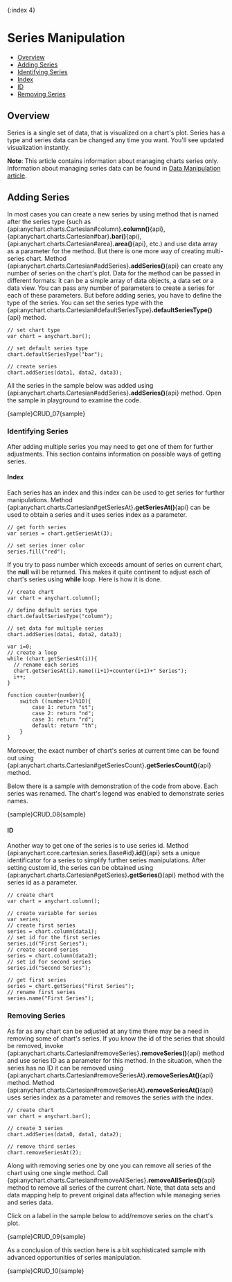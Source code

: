 {:index 4}
# Series Manipulation

* [Overview](#overview)
* [Adding Series](#adding_series)
* [Identifying Series](#identifying_series)
 * [Index](#index)
 * [ID](#id)
* [Removing Series](#removing_series)

## Overview

Series is a single set of data, that is visualized on a chart's plot. Series has a type and series data can be changed any time you want. You'll see updated visualization instantly.
  
  
**Note**: This article contains information about managing charts series only. Information about managing series data can be found in [Data Manipulation article](../Working_with_Data/Data_Manipulation).

## Adding Series

In most cases you can create a new series by using method that is named after the series type (such as {api:anychart.charts.Cartesian#column}**.column()**{api}, {api:anychart.charts.Cartesian#bar}**.bar()**{api}, {api:anychart.charts.Cartesian#area}**.area()**{api}, etc.) and use data array as a parameter for the method. But there is one more way of creating multi-series chart. Method {api:anychart.charts.Cartesian#addSeries}**.addSeries()**{api} can create any number of series on the chart's plot. Data for the method can be passed in different formats: it can be a simple array of data objects, a data set or a data view. You can pass any number of parameters to create a series for each of these parameters. But before adding series, you have to define the type of the series. You can set the series type with the {api:anychart.charts.Cartesian#defaultSeriesType}**.defaultSeriesType()**{api} method.

```
// set chart type
var chart = anychart.bar();

// set default series type
chart.defaultSeriesType("bar");

// create series
chart.addSeries(data1, data2, data3);
```

All the series in the sample below was added using {api:anychart.charts.Cartesian#addSeries}**.addSeries()**{api} method. Open the sample in playground to examine the code.

{sample}CRUD\_07{sample}

### Identifying Series

After adding multiple series you may need to get one of them for further adjustments. This section contains information on possible ways of getting series.

#### Index

Each series has an index and this index can be used to get series for further manipulations. Method {api:anychart.charts.Cartesian#getSeriesAt}**.getSeriesAt()**{api} can be used to obtain a series and it uses series index as a parameter.

```
// get forth series
var series = chart.getSeriesAt(3);

// set series inner color
series.fill("red");
```

If you try to pass number which exceeds amount of series on current chart, the **null** will be returned. This makes it quite continent to adjust each of chart's series using **while** loop. Here is how it is done.

```
// create chart
var chart = anychart.column();

// define default series type
chart.defaultSeriesType("column");

// set data for multiple series
chart.addSeries(data1, data2, data3);

var i=0;
// create a loop
while (chart.getSeriesAt(i)){
  // rename each series
  chart.getSeriesAt(i).name((i+1)+counter(i+1)+" Series");
  i++;
}

function counter(number){
    switch ((number+1)%10){
        case 1: return "st";
        case 2: return "nd";
        case 3: return "rd";
        default: return "th";
    }
}
```

Moreover, the exact number of chart's series at current time can be found out using {api:anychart.charts.Cartesian#getSeriesCount}**.getSeriesCount()**{api} method.
  
  
Below there is a sample with demonstration of the code from above. Each series was renamed. The chart's legend was enabled to demonstrate series names.

{sample}CRUD\_08{sample}

#### ID

Another way to get one of the series is to use series id. Method {api:anychart.core.cartesian.series.Base#id}**.id()**{api} sets a unique identificator for a series to simplify further series manipulations. After setting custom id, the series can be obtained using {api:anychart.charts.Cartesian#getSeries}**.getSeries()**{api} method with the series id as a parameter.

```
// create chart
var chart = anychart.column();

// create variable for series
var series;
// create first series
series = chart.column(data1);
// set id for the first series
series.id("First Series");
// create second series
series = chart.column(data2);
// set id for second series
series.id("Second Series");

// get first series
series = chart.getSeries("First Series");
// rename first series
series.name("First Series");
```

### Removing Series

As far as any chart can be adjusted at any time there may be a need in removing some of chart's series. If you know the id of the series that should be removed, invoke {api:anychart.charts.Cartesian#removeSeries}**.removeSeries()**{api} method and use series ID as a parameter for this method. In the situation, when the series has no ID it can be removed using {api:anychart.charts.Cartesian#removeSeriesAt}**.removeSeriesAt()**{api} method. Method {api:anychart.charts.Cartesian#removeSeriesAt}**.removeSeriesAt()**{api} uses series index as a parameter and removes the series with the index.

```
// create chart
var chart = anychart.bar();

// create 3 series
chart.addSeries(data0, data1, data2);

// remove third series
chart.removeSeriesAt(2);
```

Along with removing series one by one you can remove all series of the chart using one single method. Call {api:anychart.charts.Cartesian#removeAllSeries}**.removeAllSeries()**{api} method to remove all series of the current chart. Note, that data sets and data mapping help to prevent original data affection while managing series and series data.
  
  
Click on a label in the sample below to add/remove series on the chart's plot.

{sample}CRUD\_09{sample}

As a conclusion of this section here is a bit sophisticated sample with advanced opportunities of series manipulation.

{sample}CRUD\_10{sample}
